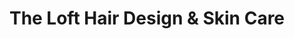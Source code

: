 ---
title: "The Loft Hair Design & Skin Care"
url: /escondido/the-loft-hair-design-und-skin-care/
shop: Friseur
---